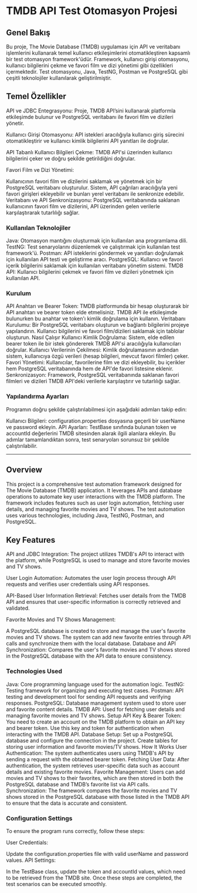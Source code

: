 # TMDB API Test Otomasyon Projesi

## Genel Bakış
Bu proje, The Movie Database (TMDB) uygulaması için API ve veritabanı işlemlerini kullanarak temel kullanıcı etkileşimlerini otomatikleştiren kapsamlı bir test otomasyon framework'üdür. Framework, kullanıcı girişi otomasyonu, kullanıcı bilgilerini çekme ve favori film ve dizi yönetimi gibi özellikleri içermektedir. Test otomasyonu, Java, TestNG, Postman ve PostgreSQL gibi çeşitli teknolojiler kullanılarak geliştirilmiştir.

## Temel Özellikler
API ve JDBC Entegrasyonu: Proje, TMDB API’sini kullanarak platformla etkileşimde bulunur ve PostgreSQL veritabanı ile favori film ve dizileri yönetir.

Kullanıcı Girişi Otomasyonu: API istekleri aracılığıyla kullanıcı giriş sürecini otomatikleştirir ve kullanıcı kimlik bilgilerini API yanıtları ile doğrular.

API Tabanlı Kullanıcı Bilgileri Çekme: TMDB API'si üzerinden kullanıcı bilgilerini çeker ve doğru şekilde getirildiğini doğrular.

Favori Film ve Dizi Yönetimi:

Kullanıcının favori film ve dizilerini saklamak ve yönetmek için bir PostgreSQL veritabanı oluşturulur.
Sistem, API çağrıları aracılığıyla yeni favori girişleri ekleyebilir ve bunları yerel veritabanı ile senkronize edebilir.
Veritabanı ve API Senkronizasyonu: PostgreSQL veritabanında saklanan kullanıcının favori film ve dizilerini, API üzerinden gelen verilerle karşılaştırarak tutarlılığı sağlar.

### Kullanılan Teknolojiler
Java: Otomasyon mantığını oluşturmak için kullanılan ana programlama dili.
TestNG: Test senaryolarını düzenlemek ve çalıştırmak için kullanılan test framework'ü.
Postman: API isteklerini göndermek ve yanıtları doğrulamak için kullanılan API testi ve geliştirme aracı.
PostgreSQL: Kullanıcı ve favori içerik bilgilerini saklamak için kullanılan veritabanı yönetim sistemi.
TMDB API: Kullanıcı bilgilerini çekmek ve favori film ve dizileri yönetmek için kullanılan API.

### Kurulum
API Anahtarı ve Bearer Token:
TMDB platformunda bir hesap oluşturarak bir API anahtarı ve bearer token elde etmelisiniz.
TMDB API ile etkileşimde bulunurken bu anahtar ve token'ı kimlik doğrulama için kullanın.
Veritabanı Kurulumu:
Bir PostgreSQL veritabanı oluşturun ve bağlantı bilgilerini projeye yapılandırın.
Kullanıcı bilgilerini ve favori film/dizileri saklamak için tablolar oluşturun.
Nasıl Çalışır
Kullanıcı Kimlik Doğrulama:
Sistem, elde edilen bearer token ile bir istek göndererek TMDB API'si aracılığıyla kullanıcıları doğrular.
Kullanıcı Verilerinin Çekilmesi:
Kimlik doğrulamasının ardından sistem, kullanıcıya özgü verileri (hesap bilgileri, mevcut favori filmler) çeker.
Favori Yönetimi:
Kullanıcılar, favorilerine film ve dizi ekleyebilir, bu içerikler hem PostgreSQL veritabanında hem de API'de favori listesine eklenir.
Senkronizasyon:
Framework, PostgreSQL veritabanında saklanan favori filmleri ve dizileri TMDB API'deki verilerle karşılaştırır ve tutarlılığı sağlar.

### Yapılandırma Ayarları
Programın doğru şekilde çalıştırılabilmesi için aşağıdaki adımları takip edin:

Kullanıcı Bilgileri:
configuration.properties dosyasına geçerli bir userName ve password ekleyin.
API Ayarları:
TestBase sınıfında bulunan token ve accountId değerlerini TMDB sitesinden alarak ilgili alanlara ekleyin.
Bu adımlar tamamlandıktan sonra, test senaryoları sorunsuz bir şekilde çalıştırılabilir.

-------------------------------------------------------------------------------------------------------------------------------------------------------------------------------------------------
## Overview
This project is a comprehensive test automation framework designed for The Movie Database (TMDB) application. It leverages APIs and database operations to automate key user interactions with the TMDB platform. The framework includes features such as user login automation, fetching user details, and managing favorite movies and TV shows. The test automation uses various technologies, including Java, TestNG, Postman, and PostgreSQL.

## Key Features
API and JDBC Integration: The project utilizes TMDB's API to interact with the platform, while PostgreSQL is used to manage and store favorite movies and TV shows.

User Login Automation: Automates the user login process through API requests and verifies user credentials using API responses.

API-Based User Information Retrieval: Fetches user details from the TMDB API and ensures that user-specific information is correctly retrieved and validated.

Favorite Movies and TV Shows Management:

A PostgreSQL database is created to store and manage the user's favorite movies and TV shows.
The system can add new favorite entries through API calls and synchronize them with the local database.
Database and API Synchronization: Compares the user's favorite movies and TV shows stored in the PostgreSQL database with the API data to ensure consistency.

### Technologies Used
Java: Core programming language used for the automation logic.
TestNG: Testing framework for organizing and executing test cases.
Postman: API testing and development tool for sending API requests and verifying responses.
PostgreSQL: Database management system used to store user and favorite content details.
TMDB API: Used for fetching user details and managing favorite movies and TV shows.
Setup
API Key & Bearer Token:
You need to create an account on the TMDB platform to obtain an API key and bearer token.
Use this key and token for authentication when interacting with the TMDB API.
Database Setup:
Set up a PostgreSQL database and configure the connection in the project.
Create tables for storing user information and favorite movies/TV shows.
How It Works
User Authentication:
The system authenticates users using TMDB's API by sending a request with the obtained bearer token.
Fetching User Data:
After authentication, the system retrieves user-specific data such as account details and existing favorite movies.
Favorite Management:
Users can add movies and TV shows to their favorites, which are then stored in both the PostgreSQL database and TMDB’s favorite list via API calls.
Synchronization:
The framework compares the favorite movies and TV shows stored in the PostgreSQL database with those listed in the TMDB API to ensure that the data is accurate and consistent.

### Configuration Settings
To ensure the program runs correctly, follow these steps:

User Credentials:

Update the configuration.properties file with valid userName and password values.
API Settings:

In the TestBase class, update the token and accountId values, which need to be retrieved from the TMDB site.
Once these steps are completed, the test scenarios can be executed smoothly.
